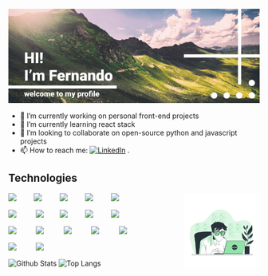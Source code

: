 ![Hi-There](https://github.com/Nando-Freitas/Nando-Freitas/blob/master/Frame%201.png)

<!--**Nando-Freitas/Nando-Freitas** is a ✨ _special_ ✨ repository because its `README.md` (this file) appears on your GitHub profile.-->

- 🔭 I’m currently working on personal front-end projects
- 🌱 I’m currently learning react stack
- 👯 I’m looking to collaborate on open-source python and javascript projects
- 📫 How to reach me: <a href="https://www.linkedin.com/in/fernando-santos-de-freitas-796ab2127/" target="_blank"><img src="https://img.shields.io/badge/LinkedIn-%230077B5.svg?&style=flat-square&logo=linkedin&logoColor=white" alt="LinkedIn"></a> .

## Technologies
<p>
   <p float="right" align="right" widht="50%">
      <img align="right" src="https://github.com/Nando-Freitas/Nando-Freitas/blob/master/Coding.gif" width="30%" height="30%">
   </p>

   <p float="left" widht="50%">
       <img src="https://devicons.github.io/devicon/devicon.git/icons/html5/html5-plain.svg" width="40px">&nbsp;&nbsp;&nbsp;&nbsp;&nbsp;&nbsp;&nbsp;&nbsp;
       <img src="https://devicons.github.io/devicon/devicon.git/icons/css3/css3-plain.svg" width="40px">&nbsp;&nbsp;&nbsp;&nbsp;&nbsp;&nbsp;&nbsp;&nbsp;
       <img src="https://devicons.github.io/devicon/devicon.git/icons/javascript/javascript-original.svg" width="40px">&nbsp;&nbsp;&nbsp;&nbsp;&nbsp;&nbsp;&nbsp;&nbsp;
       <img src="https://devicons.github.io/devicon/devicon.git/icons/nodejs/nodejs-plain.svg" width="40px">&nbsp;&nbsp;&nbsp;&nbsp;&nbsp;&nbsp;&nbsp;&nbsp;
       <img src="https://devicons.github.io/devicon/devicon.git/icons/bootstrap/bootstrap-plain.svg"width="40px">&nbsp;&nbsp;&nbsp;&nbsp;&nbsp;&nbsp;&nbsp;&nbsp;&nbsp;
   </p>
   <p float="left" widht="50%">
       <img src="https://devicons.github.io/devicon/devicon.git/icons/react/react-original.svg" width="40px">&nbsp;&nbsp;&nbsp;&nbsp;&nbsp;&nbsp;&nbsp;&nbsp;&nbsp;  
       <img src="https://devicons.github.io/devicon/devicon.git/icons/python/python-plain.svg" width="40px">&nbsp;&nbsp;&nbsp;&nbsp;&nbsp;&nbsp;&nbsp;
       <img src="https://devicons.github.io/devicon/devicon.git/icons/java/java-plain.svg" width="40px">&nbsp;&nbsp;&nbsp;&nbsp;&nbsp;&nbsp;&nbsp;&nbsp;
       <img src="https://devicons.github.io/devicon/devicon.git/icons/git/git-original.svg" width="40px">&nbsp;&nbsp;&nbsp;&nbsp;&nbsp;&nbsp;&nbsp;&nbsp;
       <img src="https://devicons.github.io/devicon/devicon.git/icons/github/github-original.svg" width="40px">&nbsp;&nbsp;&nbsp;&nbsp;&nbsp;&nbsp;&nbsp;&nbsp;&nbsp;
   </p>
   <p float="left" widht="50%">
       <img src="https://devicons.github.io/devicon/devicon.git/icons/atom/atom-original.svg" width="40px">&nbsp;&nbsp;&nbsp;&nbsp;&nbsp;&nbsp;&nbsp;&nbsp;&nbsp;
       <img src="https://devicons.github.io/devicon/devicon.git/icons/linux/linux-plain.svg" width="40px">&nbsp;&nbsp;&nbsp;&nbsp;&nbsp;&nbsp;&nbsp;&nbsp;&nbsp;
       <img src="https://devicons.github.io/devicon/devicon.git/icons/vim/vim-plain.svg" width="40px">&nbsp;&nbsp;&nbsp;&nbsp;&nbsp;&nbsp;&nbsp;&nbsp;&nbsp;
       <img src="https://devicons.github.io/devicon/devicon.git/icons/slack/slack-plain.svg" width="40px">&nbsp;&nbsp;&nbsp;&nbsp;&nbsp;&nbsp;&nbsp;&nbsp;&nbsp;
       <img src="https://devicons.github.io/devicon/devicon.git/icons/trello/trello-plain.svg" width="40px">&nbsp;&nbsp;&nbsp;&nbsp;&nbsp;&nbsp;&nbsp;&nbsp;&nbsp;
   </p>
   <p float="left" widht="50%">
         <img src="https://devicons.github.io/devicon/devicon.git/icons/travis/travis-plain.svg" width="40px">&nbsp;&nbsp;&nbsp;&nbsp;&nbsp;&nbsp;&nbsp;&nbsp;&nbsp;
       <img src="https://devicons.github.io/devicon/devicon.git/icons/heroku/heroku-plain.svg" width="40px">&nbsp;&nbsp;&nbsp;&nbsp;&nbsp;&nbsp;&nbsp;&nbsp;&nbsp;
   </p>
</p>

![Github Stats](https://github-readme-stats.vercel.app/api?username=Nando-Freitas&count_private=true&show_icons=true&include_all_commits=true)  ![Top Langs](https://github-readme-stats.vercel.app/api/top-langs/?username=Nando-Freitas&hide=TeX&layout=compact)
